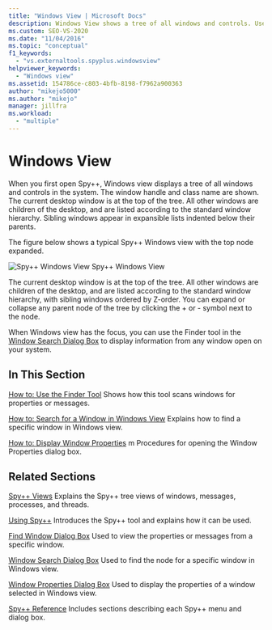 ```yaml
---
title: "Windows View | Microsoft Docs"
description: Windows View shows a tree of all windows and controls. Use it as a starting point to obtain information about windows of interest.
ms.custom: SEO-VS-2020
ms.date: "11/04/2016"
ms.topic: "conceptual"
f1_keywords:
  - "vs.externaltools.spyplus.windowsview"
helpviewer_keywords:
  - "Windows view"
ms.assetid: 154786ce-c803-4bfb-8198-f7962a900363
author: "mikejo5000"
ms.author: "mikejo"
manager: jillfra
ms.workload:
  - "multiple"
---
```

# Windows View
When you first open Spy++, Windows view displays a tree of all windows and controls in the system. The window handle and class name are shown. The current desktop window is at the top of the tree. All other windows are children of the desktop, and are listed according to the standard window hierarchy. Sibling windows appear in expansible lists indented below their parents.

 The figure below shows a typical Spy++ Windows view with the top node expanded.

 ![Spy&#43;&#43; Windows View](../debugger/media/spy--_windowsview.png "Spy++_WindowsView")
Spy++ Windows View

 The current desktop window is at the top of the tree. All other windows are children of the desktop, and are listed according to the standard window hierarchy, with sibling windows ordered by Z-order. You can expand or collapse any parent node of the tree by clicking the + or - symbol next to the node.

 When Windows view has the focus, you can use the Finder tool in the [Window Search Dialog Box](../debugger/window-search-dialog-box.md) to display information from any window open on your system.

## In This Section
 [How to: Use the Finder Tool](../debugger/how-to-use-the-finder-tool.md)
 Shows how this tool scans windows for properties or messages.

 [How to: Search for a Window in Windows View](../debugger/how-to-search-for-a-window-in-windows-view.md)
 Explains how to find a specific window in Windows view.

 [How to: Display Window Properties](../debugger/how-to-display-window-properties.md) m
 Procedures for opening the Window Properties dialog box.

## Related Sections
 [Spy++ Views](../debugger/spy-increment-views.md)
 Explains the Spy++ tree views of windows, messages, processes, and threads.

 [Using Spy++](../debugger/using-spy-increment.md)
 Introduces the Spy++ tool and explains how it can be used.

 [Find Window Dialog Box](../debugger/find-window-dialog-box.md)
 Used to view the properties or messages from a specific window.

 [Window Search Dialog Box](../debugger/window-search-dialog-box.md)
 Used to find the node for a specific window in Windows view.

 [Window Properties Dialog Box](../debugger/window-properties-dialog-box.md)
 Used to display the properties of a window selected in Windows view.

 [Spy++ Reference](../debugger/spy-increment-reference.md)
 Includes sections describing each Spy++ menu and dialog box.